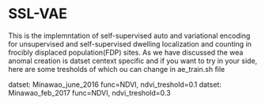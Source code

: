 # SSL-VAE
This is the implemntation of self-supervised auto and variational encoding for unsupervised and self-supervised dwelling localization and counting in frocibly displaced population(FDP) sites. 
As we have discussed the wea anomal creation is datset centext specific and if you want to try in your side, here are some tresholds of which ou can change in ae_train.sh file


datset: Minawao_june_2016    func=NDVI, ndvi_treshold=0.1
datset: Minawao_feb_2017     func=NDVI, ndvi_treshold=0.3
